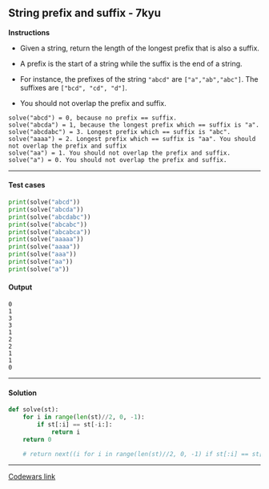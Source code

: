 ## String prefix and suffix - 7kyu

**Instructions**

- Given a string, return the length of the longest prefix that is also a suffix. 

- A prefix is the start of a string while the suffix is the end of a string. 

- For instance, the prefixes of the string `"abcd"` are `["a","ab","abc"]`. The suffixes are `["bcd", "cd", "d"]`. 

- You should not overlap the prefix and suffix.

```
solve("abcd") = 0, because no prefix == suffix. 
solve("abcda") = 1, because the longest prefix which == suffix is "a".
solve("abcdabc") = 3. Longest prefix which == suffix is "abc".
solve("aaaa") = 2. Longest prefix which == suffix is "aa". You should not overlap the prefix and suffix
solve("aa") = 1. You should not overlap the prefix and suffix.
solve("a") = 0. You should not overlap the prefix and suffix.
```

---

#### Test cases

```python
print(solve("abcd"))
print(solve("abcda"))
print(solve("abcdabc"))
print(solve("abcabc"))
print(solve("abcabca"))
print(solve("aaaaa"))
print(solve("aaaa"))
print(solve("aaa"))
print(solve("aa"))
print(solve("a"))
```

#### Output 
```
0
1
3
3
1
2
2
1
1
0
```

---

#### Solution

```python
def solve(st):
    for i in range(len(st)//2, 0, -1):
        if st[:i] == st[-i:]:
            return i
    return 0

    # return next((i for i in range(len(st)//2, 0, -1) if st[:i] == st[-i:]), 0)
```

---

[Codewars link](https://www.codewars.com/kata/5ce969ab07d4b7002dcaa7a1)
